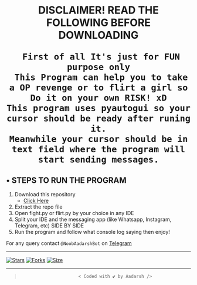 <h1 align="center">
  <b>
         DISCLAIMER!  READ THE FOLLOWING BEFORE DOWNLOADING</b>

     First of all It's just for FUN purpose only
     This Program can help you to take a OP revenge or to flirt a girl so Do it on your own RISK! xD
    This program uses pyautogui so your cursor should be ready after runing it.
    Meanwhile your cursor should be in text field where the program will start sending messages.
</h1>

## • STEPS TO RUN THE PROGRAM

1.  Download this repository 
      - [Click Here](https://github.com/adarshUC/Flirt-or-Fight/archive/refs/heads/main.zip)
2. Extract the repo file
3. Open fight.py or flirt.py by your choice in any IDE
4. Split your IDE and the messaging app (like Whatsapp, Instagram, Telegram, etc) SIDE BY SIDE
5. Run the program and follow what console log saying then enjoy!

For any query contact `@NoobAadarshBot` on [Telegram](tx.me/noobaadarshbot)

---
[![Stars](https://img.shields.io/github/stars/adarshuc/Flirt-or-Fight?style=flat-square&color=yellow)](https://github.com/adarshuc/flirt-or-fight/stargazers)
[![Forks](https://img.shields.io/github/forks/adarshuc/Flirt-or-Fight?style=flat-square&color=orange)](https://github.com/adarshuc/Flirt-or-Fight/fork)
[![Size](https://img.shields.io/github/repo-size/adarshuc/Flirt-or-Fight?style=flat-square&color=green)](https://github.com/adarshuc/Flirt-or-Fight/)

---

>                           < Coded with 💕 by Aadarsh />